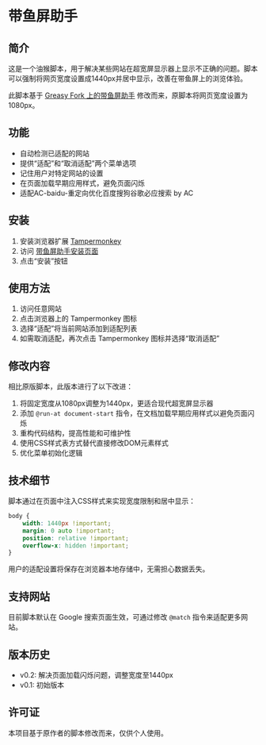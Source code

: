 # 带鱼屏助手

## 简介

这是一个油猴脚本，用于解决某些网站在超宽屏显示器上显示不正确的问题。脚本可以强制将网页宽度设置成1440px并居中显示，改善在带鱼屏上的浏览体验。

此脚本基于 [Greasy Fork 上的带鱼屏助手](https://greasyfork.org/en/scripts/395826-%E5%B8%A6%E9%B1%BC%E5%B1%8F%E5%8A%A9%E6%89%8B) 修改而来，原脚本将网页宽度设置为1080px。

## 功能

- 自动检测已适配的网站
- 提供“适配”和“取消适配”两个菜单选项
- 记住用户对特定网站的设置
- 在页面加载早期应用样式，避免页面闪烁
- 适配AC-baidu-重定向优化百度搜狗谷歌必应搜索 by AC

## 安装

1. 安装浏览器扩展 [Tampermonkey](https://www.tampermonkey.net/)
2. 访问 [带鱼屏助手安装页面](https://update.greasyfork.org/scripts/395826/%E5%B8%A6%E9%B1%BC%E5%B1%8F%E5%8A%A9%E6%89%8B.user.js)
3. 点击“安装”按钮

## 使用方法

1. 访问任意网站
2. 点击浏览器上的 Tampermonkey 图标
3. 选择“适配”将当前网站添加到适配列表
4. 如需取消适配，再次点击 Tampermonkey 图标并选择“取消适配”

## 修改内容

相比原版脚本，此版本进行了以下改进：

1. 将固定宽度从1080px调整为1440px，更适合现代超宽屏显示器
2. 添加 `@run-at document-start` 指令，在文档加载早期应用样式以避免页面闪烁
3. 重构代码结构，提高性能和可维护性
4. 使用CSS样式表方式替代直接修改DOM元素样式
5. 优化菜单初始化逻辑

## 技术细节

脚本通过在页面中注入CSS样式来实现宽度限制和居中显示：

```css
body {
    width: 1440px !important;
    margin: 0 auto !important;
    position: relative !important;
    overflow-x: hidden !important;
}
```

用户的适配设置将保存在浏览器本地存储中，无需担心数据丢失。

## 支持网站

目前脚本默认在 Google 搜索页面生效，可通过修改 `@match` 指令来适配更多网站。

## 版本历史

- v0.2: 解决页面加载闪烁问题，调整宽度至1440px
- v0.1: 初始版本

## 许可证

本项目基于原作者的脚本修改而来，仅供个人使用。